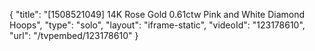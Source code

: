 {
    "title": "[1508521049] 14K Rose Gold 0.61ctw Pink and White Diamond Hoops",
    "type": "solo",
    "layout": "iframe-static",
    "videoId": "123178610",
    "url": "\/tvpembed\/123178610"
}